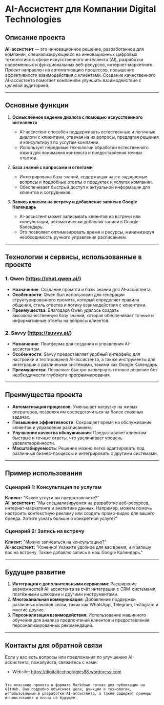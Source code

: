 # AI-Ассистент для Компании Digital Technologies

## Описание проекта

**AI-ассистент** — это инновационное решение, разработанное для компании, специализирующейся на инновационных цифровых технологиях в сфере искусственного интеллекта (AI), разработки современных и функциональных веб-ресурсов, интернет-маркетинге. Проект направлен на автоматизацию процессов, повышение эффективности взаимодействия с клиентами. Создание качественного AI-ассистента помогает компаниям улучшить взаимодействие с целевой аудиторией.

---

## Основные функции

1. **Осмысленное ведение диалога с помощью искусственного интеллекта**  
   - AI-ассистент способен поддерживать естественные и логичные диалоги с клиентами, отвечая на их вопросы, предлагая решения и консультируя по услугам компании.
   - Использует передовые технологии обработки естественного языка для понимания контекста и предоставления точных ответов.

2. **База знаний с вопросами и ответами**  
   - Интегрирована база знаний, содержащая часто задаваемые вопросы и подробные ответы о продуктах и услугах компании.
   - Обеспечивает быстрый доступ к актуальной информации для клиентов и сотрудников.

3. **Запись клиента на встречу и добавление записи в Google Календарь**  
   - AI-ассистент может записывать клиентов на встречи или консультации, автоматически добавляя записи в Google Календарь.
   - Это позволяет оптимизировать время и ресурсы, минимизируя необходимость ручного управления расписанием.

---

## Технологии и сервисы, использованные в проекте

### 1. **Qwen (https://chat.qwen.ai/)**
   - **Назначение**: Создание промпта и базы знаний для AI-ассистента.
   - **Особенности**: Qwen был использован для генерации структурированного промпта, который определяет правила общения, стиль ответов и логику взаимодействия с клиентами.
   - **Преимущества**: Благодаря Qwen удалось создать высококачественную базу знаний, которая обеспечивает точные и информативные ответы на вопросы клиентов.

### 2. **Savvy (https://suvvy.ai/)**
   - **Назначение**: Платформа для создания и управления AI-ассистентом.
   - **Особенности**: Savvy предоставляет удобный интерфейс для настройки и тестирования AI-ассистента, а также инструменты для интеграции с различными системами, такими как Google Календарь.
   - **Преимущества**: Позволяет быстро развернуть готовое решение без необходимости глубокого программирования.

---

## Преимущества проекта

- **Автоматизация процессов**: Уменьшает нагрузку на живых операторов, позволяя им сосредоточиться на более сложных задачах.
- **Повышение эффективности**: Сокращает время на обслуживание клиентов и управление расписанием.
- **Улучшение качества обслуживания**: Предоставляет клиентам быстрые и точные ответы, что увеличивает уровень удовлетворённости.
- **Масштабируемость**: Решение можно легко адаптировать под различные бизнес-процессы и интегрировать с другими системами.

---

## Пример использования

### Сценарий 1: Консультация по услугам
**Клиент:** "Какие услуги вы предоставляете?"  
**AI-ассистент:** "Мы специализируемся на разработке веб-ресурсов, интернет-маркетинге и аналитике данных. Например, можем помочь настроить контекстную рекламу или создать промо-видео для вашего бренда. Хотите узнать больше о конкретной услуге?"

### Сценарий 2: Запись на встречу
**Клиент:** "Можно записаться на консультацию?"  
**AI-ассистент:** "Конечно! Укажите удобное для вас время, и я запишу вас на встречу. Также добавлю запись в наш Google Календарь."  

---

## Будущее развитие

1. **Интеграция с дополнительными сервисами**: Расширение возможностей AI-ассистента за счёт интеграции с CRM-системами, платёжными шлюзами и другими инструментами.
2. **Многоканальная коммуникация**: Добавление поддержки различных каналов связи, таких как WhatsApp, Telegram, Instagram и многие другие.
3. **Персонализация взаимодействия**: Использование машинного обучения для анализа предпочтений клиентов и предоставления персонализированных рекомендаций.

---

## Контакты для обратной связи

Если у вас есть вопросы или предложения по улучшению AI-ассистента, пожалуйста, свяжитесь с нами:

- Website: https://digitaltechnologies88.wordpress.com
```

Это описание проекта в формате Markdown готово для публикации на GitHub. Оно подробно объясняет цели, функции и технологии, использованные в разработке AI-ассистента, а также содержит примеры использования и планы на будущее.

